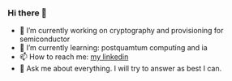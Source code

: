 ### Hi there 👋
 - 🔭 I’m currently working on cryptography and provisioning for semiconductor
 - 🌱 I’m currently learning:  postquamtum computing and ia
 - 📫 How to reach me: [my linkedin](https://www.linkedin.com/in/pierre-kor%C3%A9-b3a52386/)
 - 💬 Ask me about everything. I will try to answer as best I can.

